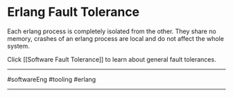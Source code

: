 # Erlang Fault Tolerance
Each erlang process is completely isolated from the other. They share no memory, crashes of an erlang process are local and do not affect the whole system.

Click [[Software Fault Tolerance]] to learn about general fault tolerances.

---

#softwareEng #tooling #erlang

___